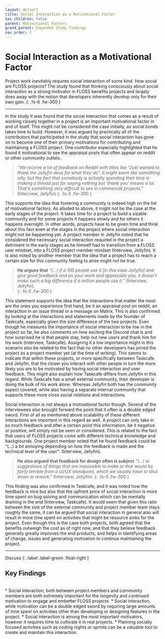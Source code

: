 ```yaml
---
layout: default
title: Social Interaction as a Motivational Factor
has_children: false
parent: Motivational Factors
grand_parent: Expanded Study Findings
nav_order: 2
---
```


# Social Interaction as a Motivational Factor

Project work inevitably requires social interaction of some kind. How social are FLOSS projects? The study found that thinking consciously about social interaction as a strong motivator in FLOSS benefits projects and largely does away with the notion that developers inherently develop only for their own gain.
{: .fs-6 .fw-300 }

---  

In the study it was found that the social interaction that comes as a result of working closely together in a project is an important motivational factor in and of itself. This might not be considered the case initially, as social bonds takes time to build. However, it was argued by practically all of the contributors that participated in the study that social interaction has gone on to become one of their primary motivations for contributing and maintaining a FLOSS project. One contributor especially highlighted that he found it motivational to see the appraisal posts that often appear on reddit or other community outlets.

> *“We receive a lot of feedback on Reddit with titles like "Just wanted to thank the Jellyfin devs for what they do". It might seem like something silly, but the fact that somebody is actually spending their time in making a thread just for saying nothing but ‘thank you’ means a lot. That's something very difficult to see in commercial projects."* (Interview, Jellyfin)
{: .fs-5 .fw-300 }

This supports the idea that fostering a community is indeed high on the list of motivational factors. As alluded to above, it might not be the case at the early stages of the project. It takes time for a project to build a sizable community and for some projects it happens slowly and for others it happens overnight. In other words, projects have to be given time and think about this fact even at the stages in the project where social interaction might not be happening yet. A project member in Jellyfin noted that he considered the necessary social interaction required in the project a detriment in the early stages as he himself had to transition from a FLOSS user mindset, into a FLOSS project member mindset (Interview, Jellyfin). It is also noted by another member that the idea that a project has to reach a certain size for this community feeling to arise might not be true.  

> **He argues that** *“(...) if a 100 people use it [in this case Jellyfin] and give good feedback and on your work and appreciate you, it doesn't make such a big difference if a million people use it.”* (Interview, Jellyfin).   
{: .fs-5 .fw-300 }

This statement supports the idea that the interactions that matter the most are the ones you experience first hand, be it an appraisal post on reddit, an interaction in an issue thread or a message on Matrix. This is also confirmed by looking at the interactions and statements made by the founder of Taskcafe, especially given the size difference of the two projects. Even though he measures the importance of social interaction to be low in the project so far, he also comments on how exciting the Discord chat is and how surprised he is that people stay, help out new users and thank him for his work (interview, Taskcafe). Assigning it a low importance might in this scenario also be related to the fact that no other developers has joined the project as a project member yet (at the time of writing). This seems to indicate that within these projects, or more specifically between Taskcafe and Jellyfin, that the closer you interact with other people in turn the more likely you are to be motivated by having social interaction and user feedback. This might also explain how Taskcafe differs from Jellyfin in this regard. While Taskcafe has a small external community, their developer is doing the bulk of his work alone. Whereas Jellyfin both has the community aspect covered, while also having a separate internal community that supports these more close social relations and interactions.

Social interaction is not always a motivational factor though. Several of the interviewees also brought forward the point that it often is a double edged sword. First of all as mentioned above scalability of these different interactions are important in this regard as well. A project can only take in so much feedback and after a certain point this information, be it negative or positive, will simply not be seen or considered. This is related to the fact that users of FLOSS projects come with different technical knowledge and backgrounds. One project member noted that he found feedback could be “(...) a bit annoying depending on how the feedback is made and the technical level of the user”. (Interview, Jellyfin).  

> **He also argued that feedback for design often is subject** *“(...) to suggestions of things that are impossible to make or that would be fairly terrible from a UI/UX standpoint, which we usually have to shut down or rework.”* (Interview, Jellyfin).
{: .fs-5 .fw-300 }

This finding was also confirmed in Taskcafe, and it was noted how the feedback is nice but also that the upfront price of social interaction is more time spent on bug solving and communication which can be mentally draining in the end (Interview, Taskcafe). It would seem that given this ratio between the size of the external community and project member team stays roughly the same, it can be argued that social interaction in general also will result in more time spent on activities that might be resource sinks for the project. Even though this is the case both projects, both agreed that the benefits outweigh the cost as of right now, and that they believe feedback generally greatly improves the end products, and helps in identifying areas of change, issues and generating motivation to continue maintaining the project.

---
Discuss 
{: .label .label-green .float-right }
## Key Findings
<br/>
* Social interaction, both between project members and community members are both extremely important for the longevity and continued motivation to engage and embetter FLOSS projects.
* Social interaction, while motivation can be a double edged sword by requiring large amounts of time spent on activities other than developing or designing features in the project.
* Social interaction is among the most important motivators, however it requires time to cultivate it in real projects.
* Planning socially focused activities such as coding nights or sprints can be a valuable tool to create and maintain this interaction.